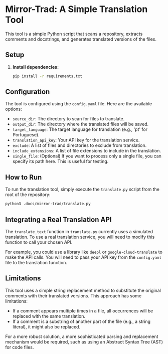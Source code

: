 # Mirror-Trad: A Simple Translation Tool

This tool is a simple Python script that scans a repository, extracts comments and docstrings, and generates translated versions of the files.

## Setup

1.  **Install dependencies:**
    ```bash
    pip install -r requirements.txt
    ```

## Configuration

The tool is configured using the `config.yaml` file. Here are the available options:

*   `source_dir`: The directory to scan for files to translate.
*   `output_dir`: The directory where the translated files will be saved.
*   `target_language`: The target language for translation (e.g., 'pt' for Portuguese).
*   `translation_api_key`: Your API key for the translation service.
*   `exclude`: A list of files and directories to exclude from translation.
*   `include_extensions`: A list of file extensions to include in the translation.
*   `single_file`: (Optional) If you want to process only a single file, you can specify its path here. This is useful for testing.

## How to Run

To run the translation tool, simply execute the `translate.py` script from the root of the repository:

```bash
python3 .docs/mirror-trad/translate.py
```

## Integrating a Real Translation API

The `translate_text` function in `translate.py` currently uses a simulated translation. To use a real translation service, you will need to modify this function to call your chosen API.

For example, you could use a library like `deepl` or `google-cloud-translate` to make the API calls. You will need to pass your API key from the `config.yaml` file to the translation function.

## Limitations

This tool uses a simple string replacement method to substitute the original comments with their translated versions. This approach has some limitations:

*   If a comment appears multiple times in a file, all occurrences will be replaced with the same translation.
*   If a comment is a substring of another part of the file (e.g., a string literal), it might also be replaced.

For a more robust solution, a more sophisticated parsing and replacement mechanism would be required, such as using an Abstract Syntax Tree (AST) for code files.
